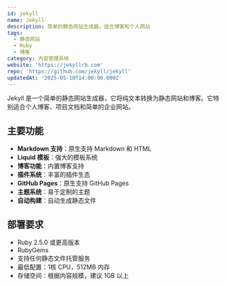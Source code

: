 ```yaml
---
id: jekyll
name: Jekyll
description: 简单的静态网站生成器，适合博客和个人网站
tags:
  - 静态网站
  - Ruby
  - 博客
category: 内容管理系统
website: 'https://jekyllrb.com'
repo: 'https://github.com/jekyll/jekyll'
updatedAt: '2025-05-10T14:00:00.000Z'
---
```


Jekyll 是一个简单的静态网站生成器，它将纯文本转换为静态网站和博客。它特别适合个人博客、项目文档和简单的企业网站。

## 主要功能

- **Markdown 支持**：原生支持 Markdown 和 HTML
- **Liquid 模板**：强大的模板系统
- **博客功能**：内置博客支持
- **插件系统**：丰富的插件生态
- **GitHub Pages**：原生支持 GitHub Pages
- **主题系统**：易于定制的主题
- **自动构建**：自动生成静态文件

## 部署要求

- Ruby 2.5.0 或更高版本
- RubyGems
- 支持任何静态文件托管服务
- 最低配置：1核 CPU，512MB 内存
- 存储空间：根据内容规模，建议 1GB 以上 